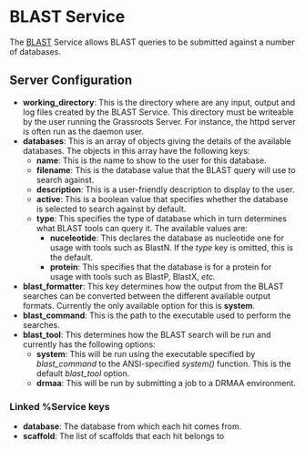 ﻿BLAST Service 
=============


The [BLAST](http://blast.ncbi.nlm.nih.gov/Blast.cgi) Service allows BLAST queries to be submitted against a number of databases.

## Server Configuration


 * **working_directory**: This is the directory where are any input, output and log files created by the BLAST Service. This directory must be writeable by the user running the Grassroots Server. For instance, the httpd server is often run as the daemon user.
 * **databases**: This is an array of objects giving the details of the available databases. The objects in this array have the following keys:
    * **name**:  This is the name to show to the user for this database. 
    * **filename**: This is the database value that the BLAST query will use to search against.
    * **description**: This is a user-friendly description to display to the user.
    * **active**: This is a boolean value that specifies whether the database is selected to search against by default. 
    * **type**: This specifies the type of database which in turn determines what BLAST tools can query it. The available values are:
        * **nuceleotide**: This declares the database as nucleotide one for usage with tools such as BlastN. If the *type* key is omitted, this is the default.
        * **protein**: This specifies that the database is for a protein for usage with tools such as BlastP, BlastX, *etc.*
 * **blast_formatter**: This key determines how the output from the BLAST searches can be converted between the different available output formats. Currently the only available option for this is **system**. 
 * **blast_command**: This is the path to the executable used to perform the searches. 
 * **blast_tool**: This determines how the BLAST search will be run and currently has the following options:
    * **system**: This will be run using the executable specified by *blast_command* to the ANSI-specified *system()* function. This is the default *blast_tool* option.
    * **drmaa**: This will be run by submitting a job to a DRMAA environment.


### Linked %Service keys

 * **database**: The database from which each hit comes from.
 * **scaffold**: The list of scaffolds that each hit belongs to 